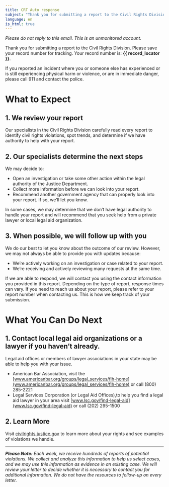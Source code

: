```yaml
---
title: CRT Auto response
subject: "Thank you for submitting a report to the Civil Rights Division"
language: en
is_html: true
---
```


*Please do not reply to this email. This is an unmonitored account.*


Thank you for submitting a report to the Civil Rights Division. Please save your record number for tracking. Your record number is: **{{ record_locator }}**.

If you reported an incident where you or someone else has experienced or is still experiencing physical harm or violence, or are in immediate danger, please call 911 and contact the police.

# What to Expect
## 1. We review your report 
Our specialists in the Civil Rights Division carefully read every report to identify civil rights violations, spot trends, and determine if we have authority to help with your report.


## 2. Our specialists determine the next steps
We may decide to:

- Open an investigation or take some other action within the legal authority of the Justice Department.
- Collect more information before we can look into your report.
- Recommend another government agency that can properly look into your report. If so, we’ll let you know.

In some cases, we may determine that we don’t have legal authority to handle your report and will recommend that you seek help from a private lawyer or local legal aid organization.


## 3. When possible, we will follow up with you
We do our best to let you know about the outcome of our review. However, we may not always be able to provide you with updates because: 

- We’re actively working on an investigation or case related to your report. 
- We’re receiving and actively reviewing many requests at the same time.

If we are able to respond, we will contact you using the contact information you provided in this report. Depending on the type of report, response times can vary. If you need to reach us about your report, please refer to your report number when contacting us. This is how we keep track of your submission.

# What You Can Do Next
## 1. Contact local legal aid organizations or a lawyer if you haven’t already.
Legal aid offices or members of lawyer associations in your state may be able to help you with your issue.

- American Bar Association, visit the [www.americanbar.org/groups/legal_services/flh-home](www.americanbar.org/groups/legal_services/flh-home) or call (800) 285-2221
- Legal Services Corporation (or Legal Aid Offices),to help you find a legal aid lawyer in your area visit [www.lsc.gov/find-legal-aid](www.lsc.gov/find-legal-aid) or call (202) 295-1500


## 2. Learn More
Visit [civilrights.justice.gov](https://civilrights.justice.gov) to learn more about your rights and see examples of violations we handle.


---------------------------------


***Please Note:** Each week, we receive hundreds of reports of potential violations.  We collect and analyze this information to help us select cases, and we may use this information as evidence in an existing case.  We will review your letter to decide whether it is necessary to contact you for additional information.  We do not have the resources to follow-up on every letter.*